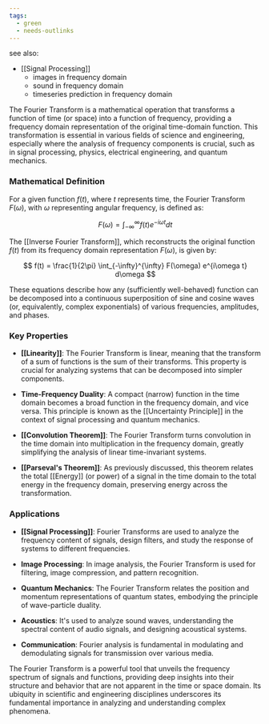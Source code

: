 ```yaml
---
tags:
  - green
  - needs-outlinks
---
```

see also:
- [[Signal Processing]]
	- images in frequency domain
	- sound in frequency domain
	- timeseries prediction in frequency domain

The Fourier Transform is a mathematical operation that transforms a function of time (or space) into a function of frequency, providing a frequency domain representation of the original time-domain function. This transformation is essential in various fields of science and engineering, especially where the analysis of frequency components is crucial, such as in signal processing, physics, electrical engineering, and quantum mechanics.

### Mathematical Definition

For a given function $f(t)$, where $t$ represents time, the Fourier Transform $F(\omega)$, with $\omega$ representing angular frequency, is defined as:

$$ F(\omega) = \int_{-\infty}^{\infty} f(t) e^{-i\omega t} dt $$

The [[Inverse Fourier Transform]], which reconstructs the original function $f(t)$ from its frequency domain representation $F(\omega)$, is given by:

$$ f(t) = \frac{1}{2\pi} \int_{-\infty}^{\infty} F(\omega) e^{i\omega t} d\omega $$

These equations describe how any (sufficiently well-behaved) function can be decomposed into a continuous superposition of sine and cosine waves (or, equivalently, complex exponentials) of various frequencies, amplitudes, and phases.

### Key Properties

- **[[Linearity]]**: The Fourier Transform is linear, meaning that the transform of a sum of functions is the sum of their transforms. This property is crucial for analyzing systems that can be decomposed into simpler components.
  
- **Time-Frequency Duality**: A compact (narrow) function in the time domain becomes a broad function in the frequency domain, and vice versa. This principle is known as the [[Uncertainty Principle]] in the context of signal processing and quantum mechanics.

- **[[Convolution Theorem]]**: The Fourier Transform turns convolution in the time domain into multiplication in the frequency domain, greatly simplifying the analysis of linear time-invariant systems.

- **[[Parseval's Theorem]]**: As previously discussed, this theorem relates the total [[Energy]] (or power) of a signal in the time domain to the total energy in the frequency domain, preserving energy across the transformation.

### Applications

- **[[Signal Processing]]**: Fourier Transforms are used to analyze the frequency content of signals, design filters, and study the response of systems to different frequencies.

- **Image Processing**: In image analysis, the Fourier Transform is used for filtering, image compression, and pattern recognition.

- **Quantum Mechanics**: The Fourier Transform relates the position and momentum representations of quantum states, embodying the principle of wave-particle duality.

- **Acoustics**: It's used to analyze sound waves, understanding the spectral content of audio signals, and designing acoustical systems.

- **Communication**: Fourier analysis is fundamental in modulating and demodulating signals for transmission over various media.

The Fourier Transform is a powerful tool that unveils the frequency spectrum of signals and functions, providing deep insights into their structure and behavior that are not apparent in the time or space domain. Its ubiquity in scientific and engineering disciplines underscores its fundamental importance in analyzing and understanding complex phenomena.